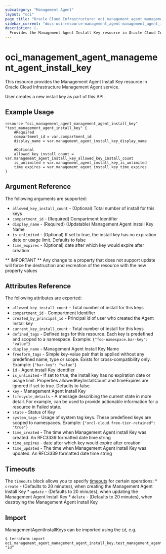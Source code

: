 ```yaml
---
subcategory: "Management Agent"
layout: "oci"
page_title: "Oracle Cloud Infrastructure: oci_management_agent_management_agent_install_key"
sidebar_current: "docs-oci-resource-management_agent-management_agent_install_key"
description: |-
  Provides the Management Agent Install Key resource in Oracle Cloud Infrastructure Management Agent service
---
```


# oci_management_agent_management_agent_install_key
This resource provides the Management Agent Install Key resource in Oracle Cloud Infrastructure Management Agent service.

User creates a new install key as part of this API.


## Example Usage

```hcl
resource "oci_management_agent_management_agent_install_key" "test_management_agent_install_key" {
	#Required
	compartment_id = var.compartment_id
	display_name = var.management_agent_install_key_display_name

	#Optional
	allowed_key_install_count = var.management_agent_install_key_allowed_key_install_count
	is_unlimited = var.management_agent_install_key_is_unlimited
	time_expires = var.management_agent_install_key_time_expires
}
```

## Argument Reference

The following arguments are supported:

* `allowed_key_install_count` - (Optional) Total number of install for this keys
* `compartment_id` - (Required) Compartment Identifier
* `display_name` - (Required) (Updatable) Management Agent install Key Name
* `is_unlimited` - (Optional) If set to true, the install key has no expiration date or usage limit. Defaults to false
* `time_expires` - (Optional) date after which key would expire after creation


** IMPORTANT **
Any change to a property that does not support update will force the destruction and recreation of the resource with the new property values

## Attributes Reference

The following attributes are exported:

* `allowed_key_install_count` - Total number of install for this keys
* `compartment_id` - Compartment Identifier
* `created_by_principal_id` - Principal id of user who created the Agent Install key
* `current_key_install_count` - Total number of install for this keys
* `defined_tags` - Defined tags for this resource. Each key is predefined and scoped to a namespace. Example: `{"foo-namespace.bar-key": "value"}` 
* `display_name` - Management Agent Install Key Name
* `freeform_tags` - Simple key-value pair that is applied without any predefined name, type or scope. Exists for cross-compatibility only. Example: `{"bar-key": "value"}` 
* `id` - Agent install Key identifier
* `is_unlimited` - If set to true, the install key has no expiration date or usage limit. Properties allowedKeyInstallCount and timeExpires are ignored if set to true. Defaults to false.
* `key` - Management Agent Install Key
* `lifecycle_details` - A message describing the current state in more detail. For example, can be used to provide actionable information for a resource in Failed state.
* `state` - Status of Key
* `system_tags` - Usage of system tag keys. These predefined keys are scoped to namespaces. Example: `{"orcl-cloud.free-tier-retained": "true"}` 
* `time_created` - The time when Management Agent install Key was created. An RFC3339 formatted date time string
* `time_expires` - date after which key would expire after creation
* `time_updated` - The time when Management Agent install Key was updated. An RFC3339 formatted date time string

## Timeouts

The `timeouts` block allows you to specify [timeouts](https://registry.terraform.io/providers/oracle/oci/latest/docs/guides/changing_timeouts) for certain operations:
	* `create` - (Defaults to 20 minutes), when creating the Management Agent Install Key
	* `update` - (Defaults to 20 minutes), when updating the Management Agent Install Key
	* `delete` - (Defaults to 20 minutes), when destroying the Management Agent Install Key


## Import

ManagementAgentInstallKeys can be imported using the `id`, e.g.

```
$ terraform import oci_management_agent_management_agent_install_key.test_management_agent_install_key "id"
```

